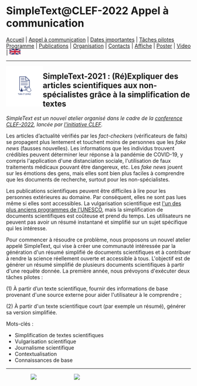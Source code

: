 
# SimpleText@CLEF-2022 Appel à communication

[Accueil](./) | [Appel à communication](./CFP) | [Dates importantes](./dates) | [Tâches pilotes](./tasks)  
[Programme](./program) | [Publications](./publications) | [Organisation](./organisation) | [Contacts](./contacts) | [Affiche](./affiche) | [Poster](./poster) | [Video](./video) | [<img src="./en.png" width="30">](../en/CFP)

---

<img align="left" src="./simpletext-logo-blue.png" width="100"/>  

## SimpleText-2021 : (Ré)Expliquer des articles scientifiques aux non-spécialistes grâce à la simplification de textes

*SimpleText est un nouvel atelier organisé dans le cadre de la [conference CLEF-2022](https://clef2022.clef-initiative.eu/), lancée par [l'initiative CLEF](http://www.clef-initiative.eu/).*


Les articles d’actualité vérifiés par les *fact-checkers* (vérificateurs de faits) se propagent plus lentement et touchent moins de personnes que les *fake news* (fausses nouvelles). Les informations que les individus trouvent crédibles peuvent déterminer leur réponse à la pandémie de COVID-19, y compris l'application d'une distanciation sociale, l'utilisation de faux traitements médicaux pouvant être dangereux, etc. Les *fake news* jouent sur les émotions des gens, mais elles sont bien plus faciles à comprendre que les documents de recherche, surtout pour les non-spécialistes.

Les publications scientifiques peuvent être difficiles à lire pour les personnes extérieures au domaine. Par conséquent, elles ne sont pas lues même si elles sont accessibles. La vulgarisation scientifique est [l'un des plus anciens programmes de l'UNESCO](http://www.unesco.org/new/fr/natural-sciences/science-technology/sti-policy/global-focus/science-popularization/), mais la simplification de documents scientifiques est coûteuse et prend du temps. Les utilisateurs ne peuvent pas avoir un résumé instantané et simplifié sur un sujet spécifique qui les intéresse.

Pour commencer à résoudre ce problème, nous proposons un nouvel atelier appelé SimpleText, qui vise à créer une communauté intéressée par la génération d'un résumé simplifié de documents scientifiques et à contribuer à rendre la science réellement ouverte et accessible à tous. L'objectif est de générer un résumé simplifié de plusieurs documents scientifiques à partir d'une requête donnée. La première année, nous prévoyons d'exécuter deux tâches pilotes :  

(1) À partir d’un texte scientifique, fournir des informations de base provenant d'une source externe pour aider l'utilisateur à le comprendre ;  

(2) À partir d'un texte scientifique court (par exemple un résumé), générer sa version simplifiée.  

Mots-clés :
* Simplification de textes scientifiques
*	Vulgarisation scientifique
*	Journalisme scientifique
*	Contextualisation
*	Connaissances de base

---

&nbsp;&nbsp;&nbsp;&nbsp;&nbsp;&nbsp;&nbsp;&nbsp;&nbsp;&nbsp;&nbsp;&nbsp;&nbsp;&nbsp;&nbsp;&nbsp; [<img src="../logo-clef-initiative.png" width="150">](http://www.clef-initiative.eu/) &nbsp;&nbsp;&nbsp;&nbsp;&nbsp;&nbsp;&nbsp;&nbsp;&nbsp;&nbsp;&nbsp;&nbsp;&nbsp;&nbsp;&nbsp;&nbsp;&nbsp;&nbsp;&nbsp;&nbsp;&nbsp;&nbsp;&nbsp;&nbsp; [<img src="../logo-clef-2021.png" width="200">](http://clef2021.clef-initiative.eu/) 
